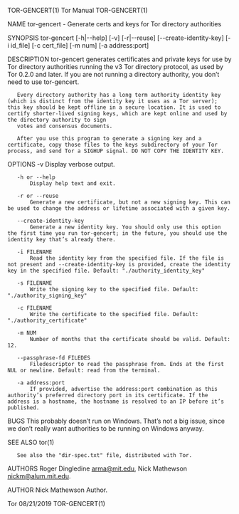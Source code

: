 TOR-GENCERT(1)                                                                                                                                         Tor Manual                                                                                                                                        TOR-GENCERT(1)

NAME
       tor-gencert - Generate certs and keys for Tor directory authorities

SYNOPSIS
       tor-gencert [-h|--help] [-v] [-r|--reuse] [--create-identity-key] [-i id_file] [-c cert_file] [-m num] [-a address:port]

DESCRIPTION
       tor-gencert generates certificates and private keys for use by Tor directory authorities running the v3 Tor directory protocol, as used by Tor 0.2.0 and later. If you are not running a directory authority, you don’t need to use tor-gencert.

       Every directory authority has a long term authority identity key (which is distinct from the identity key it uses as a Tor server); this key should be kept offline in a secure location. It is used to certify shorter-lived signing keys, which are kept online and used by the directory authority to sign
       votes and consensus documents.

       After you use this program to generate a signing key and a certificate, copy those files to the keys subdirectory of your Tor process, and send Tor a SIGHUP signal. DO NOT COPY THE IDENTITY KEY.

OPTIONS
       -v
           Display verbose output.

       -h or --help
           Display help text and exit.

       -r or --reuse
           Generate a new certificate, but not a new signing key. This can be used to change the address or lifetime associated with a given key.

       --create-identity-key
           Generate a new identity key. You should only use this option the first time you run tor-gencert; in the future, you should use the identity key that’s already there.

       -i FILENAME
           Read the identity key from the specified file. If the file is not present and --create-identity-key is provided, create the identity key in the specified file. Default: "./authority_identity_key"

       -s FILENAME
           Write the signing key to the specified file. Default: "./authority_signing_key"

       -c FILENAME
           Write the certificate to the specified file. Default: "./authority_certificate"

       -m NUM
           Number of months that the certificate should be valid. Default: 12.

       --passphrase-fd FILEDES
           Filedescriptor to read the passphrase from. Ends at the first NUL or newline. Default: read from the terminal.

       -a address:port
           If provided, advertise the address:port combination as this authority’s preferred directory port in its certificate. If the address is a hostname, the hostname is resolved to an IP before it’s published.

BUGS
       This probably doesn’t run on Windows. That’s not a big issue, since we don’t really want authorities to be running on Windows anyway.

SEE ALSO
       tor(1)

       See also the "dir-spec.txt" file, distributed with Tor.

AUTHORS
           Roger Dingledine <arma@mit.edu>, Nick Mathewson <nickm@alum.mit.edu>.

AUTHOR
       Nick Mathewson
           Author.

Tor                                                                                                                                                    08/21/2019                                                                                                                                        TOR-GENCERT(1)

